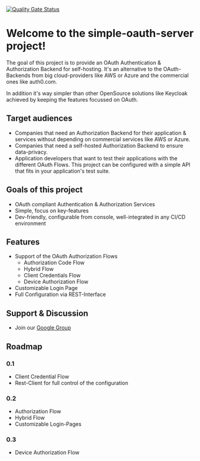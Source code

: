 [![Quality Gate Status](https://sonarcloud.io/api/project_badges/measure?project=tmseidel_simple-oauth-server&metric=alert_status)](https://sonarcloud.io/summary/new_code?id=tmseidel_simple-oauth-server)

# Welcome to the simple-oauth-server project!

The goal of this project is to provide an OAuth Authentication & Authorization Backend for self-hosting. It's an alternative to the OAuth-Backends from big cloud-providers like AWS or Azure and the commercial ones like auth0.com.

In addition it's way simpler than other OpenSource solutions like Keycloak achieved by keeping the features focussed on OAuth.

## Target audiences
* Companies that need an Authorization Backend for their application & services without depending on commercial services like AWS or Azure.
* Companies that need a self-hosted Authorization Backend to ensure data-privacy.
* Application developers that want to test their applications with the different OAuth Flows. This project can be configured with a simple API that fits in your application's test suite.

## Goals of this project
* OAuth compliant Authentication & Authorization Services
* Simple, focus on key-features
* Dev-friendly, configurable from console, well-integrated in any CI/CD environment

## Features
* Support of the OAuth Authorization Flows
    * Authorization Code Flow
    * Hybrid Flow
    * Client Credentials Flow
    * Device Authorization Flow
* Customizable Login Page
* Full Configuration via REST-Interface

## Support & Discussion
* Join our [Google Group](https://groups.google.com/g/simple-oauth-server)

## Roadmap
### 0.1
* Client Credential Flow
* Rest-Client for full control of the configuration
### 0.2
* Authorization Flow
* Hybrid Flow
* Customizable Login-Pages
### 0.3
* Device Authorization Flow


 

